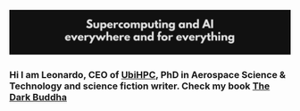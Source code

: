 ![UbiHPC Lemma](https://github.com/leonardocfor/leonardocfor/blob/master/ubihpc_banner_website4.png)

### Hi I am Leonardo, CEO of [UbiHPC](https://www.ubihpc.com), PhD in Aerospace Science & Technology and science fiction writer. Check my book [The Dark Buddha](https://www.amazon.com/Dark-Buddha-Leonardo-Camargo-Forero-ebook/dp/B01IQ53ELW) 
<!--
**leonardocfor/leonardocfor** is a ✨ _special_ ✨ repository because its `README.md` (this file) appears on your GitHub profile.

Here are some ideas to get you started:

- 🔭 I’m currently working on ...
- 🌱 I’m currently learning ...
- 👯 I’m looking to collaborate on ...
- 🤔 I’m looking for help with ...
- 💬 Ask me about ...
- 📫 How to reach me: ...
- 😄 Pronouns: ...
- ⚡ Fun fact: ...
-->
